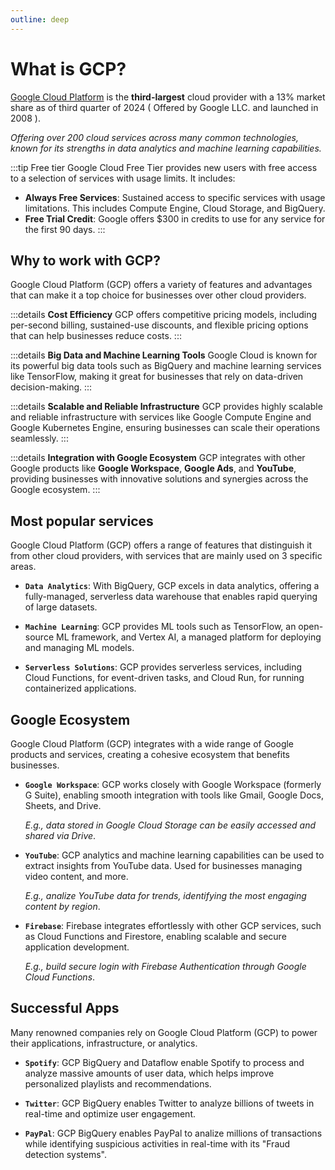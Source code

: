 ```yaml
---
outline: deep
---
```


# What is GCP?

[Google Cloud Platform](https://cloud.google.com/) is the **third-largest** cloud provider with a 13% market share as of third quarter of 2024 ( Offered by Google LLC. and launched in 2008 ).

*Offering over 200 cloud services across many common technologies, known for its strengths in data analytics and machine learning capabilities.*

:::tip Free tier
Google Cloud Free Tier provides new users with free access to a selection of services with usage limits. It includes:

- **Always Free Services**: Sustained access to specific services with usage limitations. This includes Compute Engine, Cloud Storage, and BigQuery.
- **Free Trial Credit**: Google offers $300 in credits to use for any service for the first 90 days.
:::

## Why to work with GCP?

Google Cloud Platform (GCP) offers a variety of features and advantages that can make it a top choice for businesses over other cloud providers.

:::details **Cost Efficiency**
GCP offers competitive pricing models, including per-second billing, sustained-use discounts, and flexible pricing options that can help businesses reduce costs.
:::

:::details **Big Data and Machine Learning Tools**
Google Cloud is known for its powerful big data tools such as BigQuery and machine learning services like TensorFlow, making it great for businesses that rely on data-driven decision-making.
:::

:::details **Scalable and Reliable Infrastructure**
GCP provides highly scalable and reliable infrastructure with services like Google Compute Engine and Google Kubernetes Engine, ensuring businesses can scale their operations seamlessly.
:::

:::details **Integration with Google Ecosystem**
GCP integrates with other Google products like **Google Workspace**, **Google Ads**, and **YouTube**, providing businesses with innovative solutions and synergies across the Google ecosystem.
:::

## Most popular services

Google Cloud Platform (GCP) offers a range of features that distinguish it from other cloud providers, with services that are mainly used on 3 specific areas.

- **`Data Analytics`**: With BigQuery, GCP excels in data analytics, offering a fully-managed, serverless data warehouse that enables rapid querying of large datasets.

- **`Machine Learning`**: GCP provides ML tools such as TensorFlow, an open-source ML framework, and Vertex AI, a managed platform for deploying and managing ML models.

- **`Serverless Solutions`**: GCP provides serverless services, including Cloud Functions, for event-driven tasks, and Cloud Run, for running containerized applications.

## Google Ecosystem

Google Cloud Platform (GCP) integrates with a wide range of Google products and services, creating a cohesive ecosystem that benefits businesses.

- **`Google Workspace`**: GCP works closely with Google Workspace (formerly G Suite), enabling smooth integration with tools like Gmail, Google Docs, Sheets, and Drive. 

    *E.g., data stored in Google Cloud Storage can be easily accessed and shared via Drive*.

- **`YouTube`**: GCP analytics and machine learning capabilities can be used to extract insights from YouTube data. 
Used for businesses managing video content, and more.

    *E.g., analize YouTube data for trends, identifying the most engaging content by region*.

- **`Firebase`**: Firebase integrates effortlessly with other GCP services, such as Cloud Functions and Firestore, enabling scalable and secure application development.

    *E.g., build secure login with Firebase Authentication through Google Cloud Functions*.

## Successful Apps

Many renowned companies rely on Google Cloud Platform (GCP) to power their applications, infrastructure, or analytics.

- **`Spotify`**: GCP BigQuery and Dataflow enable Spotify to process and analyze massive amounts of user data, which helps improve personalized playlists and recommendations. 

- **`Twitter`**: GCP BigQuery enables Twitter to analyze billions of tweets in real-time and optimize user engagement.

- **`PayPal`**: GCP BigQuery enables PayPal to analize millions of transactions while identifying suspicious activities in real-time with its "Fraud detection systems".